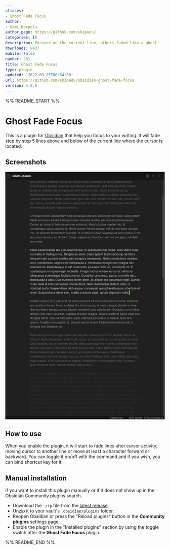 ```yaml
---
aliases:
- Ghost Fade Focus
author:
- Sami Korpela
author_page: https://github.com/skipadu/
categories: []
description: Focused on the current line, others faded like a ghost!
downloads: 9437
mobile: false
number: 281
title: Ghost Fade Focus
type: plugin
updated: '2022-09-25T00:54:30'
url: https://github.com/skipadu/obsidian-ghost-fade-focus
version: 3.0.0
---
```


%% README_START %%

# Ghost Fade Focus

This is a plugin for [Obsidian](https://obsidian.md/) that help you focus to your writing.
It will fade step by step 5 lines above and below of the current line where the cursor is located.

## Screenshots

![Focus](https://raw.githubusercontent.com/skipadu/obsidian-ghost-fade-focus/main/images/focus.png "Focus")

## How to use

When you enable the plugin, it will start to fade lines after cursor activity; moving cursor to another line or move at least a character forward or backward.
You can toggle it on/off with the command and if you wish, you can bind shortcut key for it.

## Manual installation

If you want to install this plugin manually or if it does not show up in the Obsidian Community plugins search.

- Download the `.zip` file from the [latest release](https://github.com/skipadu/obsidian-ghost-fade-focus/releases/latest).
- Unzip it to your vault's `.obsidian/plugins` folder.
- Reopen Obsidian or press the "Reload plugins" button in the **Community plugins** settings page.
- Enable the plugin in the "Installed plugins" section by using the toggle switch after the **Ghost Fade Focus** plugin.


%% README_END %%